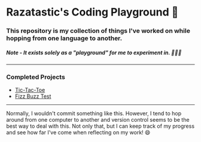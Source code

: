 # Razatastic's Coding Playground 🎪

### This repository is my collection of things I've worked on while hopping from one language to another.

##### Note - It exists solely as a "playground" for me to experiment in. 👨🏽‍🔬

---
### Completed Projects
- [Tic-Tac-Toe](https://github.com/Razatastic/coding-playground/tree/master/Java/TicTacToe)
- [Fizz Buzz Test](https://github.com/Razatastic/coding-playground/tree/master/C%2B%2B/FizzBuzz)
---

Normally, I wouldn't commit something like this. However, I tend to hop around from one computer to another and version control seems to be the best way to deal with this. Not only that, but I can keep track of my progress and see how far I've come when reflecting on my work! 😄
